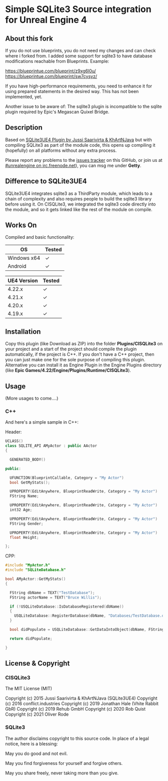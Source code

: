 # Simple SQLite3 Source integration for Unreal Engine 4

## About this fork
If you do not use blueprints, you do not need my changes and can check where i forked from.
I added some support for sqlite3 to have database modifications reachable from Blueprints. Example:

https://blueprintue.com/blueprint/z9xg6l0u/
https://blueprintue.com/blueprint/sw7cysyz/

If you have high-performance requirements, you need to enhance it for using prepared statements in the desired way. This has not been implemented, yet.

Another issue to be aware of: The sqlite3 plugin is incompatible to the sqlite plugin required by Epic's Megascan Quixel Bridge.

## Description

Based on [SQLite3UE4 Plugin by Jussi Saarivirta & KhArtNJava](https://github.com/KhArtNJava/SQLite3UE4/) but with compiling SQLite3 as part of the module code, this opens up compiling it (hopefully) on all platforms without any extra process.

Please report any problems to the [issues tracker](https://github.com/cindustries/unreal-sqlite3/issues) on this GitHub, or join us at [#unrealengine on irc.freenode.net](https://webchat.freenode.net/?channels=#unrealengine)), you can msg me under **Getty**.

## Difference to SQLite3UE4

SQLite3UE4 integrates sqlite3 as a ThirdParty module, which leads to a chain of complexity and also requires people to build the sqlite3 library before using it. On CISQLite3, we integrated the sqlite3 code directly into the module, and so it gets linked like the rest of the module on compile.

## Works On

Compiled and basic functionality:

OS | Tested
---|-------
Windows x64 | ✓
Android | ✓

UE4 Version | Tested
---|-------
4.22.x | ✓
4.21.x | ✓
4.20.x | ✓
4.19.x | ✓

## Installation

Copy this plugin (like Download as ZIP) into the folder **Plugins/CISQLite3** on your project and a start of the project should compile the plugin automatically, if the project is C++. If you don't have a C++ project, then you can just make one for the sole purpose of compiling this plugin. Alternative you can install it as Engine Plugin in the Engine Plugins directory (like **Epic Games/4.22/Engine/Plugins/Runtime/CISQLite3**).

## Usage

(More usages to come....)

### C++

And here's a simple sample in C++:

Header:
```c++
UCLASS()
class SQLITE_API AMyActor : public AActor
{

  GENERATED_BODY()

public:

  UFUNCTION(BlueprintCallable, Category = "My Actor")
  bool GetMyStats();

  UPROPERTY(EditAnywhere, BlueprintReadWrite, Category = "My Actor")
  FString Name;

  UPROPERTY(EditAnywhere, BlueprintReadWrite, Category = "My Actor")
  int32 Age;

  UPROPERTY(EditAnywhere, BlueprintReadWrite, Category = "My Actor")
  FString Gender;

  UPROPERTY(EditAnywhere, BlueprintReadWrite, Category = "My Actor")
  float Height;

};

```

CPP:

```c++
#include "MyActor.h"
#include "SQLiteDatabase.h"

bool AMyActor::GetMyStats()
{

  FString dbName = TEXT("TestDatabase");
  FString actorName = TEXT("Bruce Willis");

  if (!USQLiteDatabase::IsDatabaseRegistered(dbName))
  {
    USQLiteDatabase::RegisterDatabase(dbName, "Databases/TestDatabase.db", true);
  }

  bool didPopulate = USQLiteDatabase::GetDataIntoObject(dbName, FString::Printf(TEXT("SELECT Name, Age, Gender, Height FROM Actors WHERE Name = \"%s\""), *actorName), this);

  return didPopulate;

}
```

## License & Copyright

### CISQLite3

The MIT License (MIT)

Copyright (c) 2015 Jussi Saarivirta & KhArtNJava (SQLite3UE4)
Copyright (c) 2016 conflict.industries
Copyright (c) 2019 Jonathan Hale (Vhite Rabbit GbR)
Copyright (c) 2019 Rehub GmbH
Copyright (c) 2020 Rob Quist
Copyright (c) 2021 Oliver Rode

### SQLite3

The author disclaims copyright to this source code. In place of a legal notice, here is a blessing:

May you do good and not evil.

May you find forgiveness for yourself and forgive others.

May you share freely, never taking more than you give.
